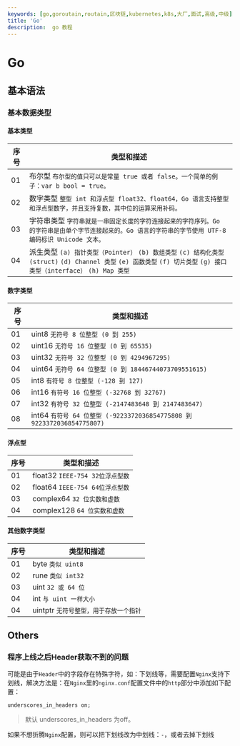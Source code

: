 ```yaml
---
keywords: [go,goroutain,routain,区块链,kubernetes,k8s,大厂,面试,高级,中级]
title: 'Go'
description:  go 教程
---
```

# Go
## 基本语法
### 基本数据类型
#### 基本类型
| 序号  | 类型和描述                                                                                                                             |
|-----|-----------------------------------------------------------------------------------------------------------------------------------|
| 01  | 布尔型 `布尔型的值只可以是常量 true 或者 false。一个简单的例子：var b bool = true。`                                                                        |
| 02  | 数字类型 `整型 int 和浮点型 float32、float64，Go 语言支持整型和浮点型数字，并且支持复数，其中位的运算采用补码。`                                                             |
| 03  | 字符串类型 `字符串就是一串固定长度的字符连接起来的字符序列。Go 的字符串是由单个字节连接起来的。Go 语言的字符串的字节使用 UTF-8 编码标识 Unicode 文本。`                                          |
| 04  | 派生类型 `(a) 指针类型（Pointer）` `(b) 数组类型` `(c) 结构化类型(struct)` `(d) Channel 类型` `(e) 函数类型` `(f) 切片类型` `(g) 接口类型（interface）` `(h) Map 类型` |
#### 数字类型
| 序号  | 类型和描述                                                           |
|-----|-----------------------------------------------------------------|
| 01  | uint8 `无符号 8 位整型 (0 到 255)`                                     |
| 02  | uint16 `无符号 16 位整型 (0 到 65535)`                                 |
| 03  | uint32 `无符号 32 位整型 (0 到 4294967295)`                            |
| 04  | uint64 `无符号 64 位整型 (0 到 18446744073709551615)`                  |
| 05  | int8 `有符号 8 位整型 (-128 到 127)`                                   |
| 06  | int16 `有符号 16 位整型 (-32768 到 32767)`                             |
| 07  | int32 `有符号 32 位整型 (-2147483648 到 2147483647)`                   |
| 08  | int64 `有符号 64 位整型 (-9223372036854775808 到 9223372036854775807)` |
#### 浮点型
| 序号  | 类型和描述                      |
|-----|----------------------------|
| 01  | float32 `IEEE-754 32位浮点型数` |
| 02  | float64 `IEEE-754 64位浮点型数` |
| 03  | complex64 `32 位实数和虚数`      |
| 04  | complex128 `64 位实数和虚数`     |
#### 其他数字类型
| 序号  | 类型和描述                    |
|-----|--------------------------|
| 01  | byte `类似 uint8`          |
| 02  | rune `类似 int32`          |
| 03  | uint `32 或 64 位`         |
| 04  | int `与 uint 一样大小`        |
| 04  | uintptr `无符号整型，用于存放一个指针` |
## Others
### 程序上线之后Header获取不到的问题
可能是由于`Header`中的字段存在特殊字符，如：下划线等，需要配置`Nginx`支持下划线，解决方法是：在`Nginx`里的`nginx.conf`配置文件中的`http`部分中添加如下配置：

`underscores_in_headers on;`
>默认 underscores_in_headers 为off。

如果不想折腾`Nginx`配置，则可以把下划线改为中划线：`-`，或者去掉下划线
### 
